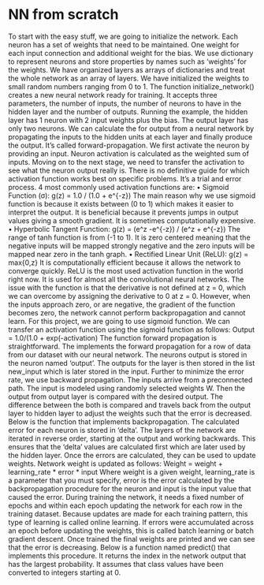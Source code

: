# NN from scratch
To start with the easy stuff, we are going to initialize the network.
Each neuron has a set of weights that need to be maintained. One weight for each input connection and additional weight for the bias. We use dictionary to represent neurons and store properties by names such as ‘weights’ for the weights. We have organized layers as arrays of dictionaries and treat the whole network as an array of layers.
We have initialized the weights to small random numbers ranging from 0 to 1.
The function initialize_network() creates a new neural network ready for training. It accepts three parameters, the number of inputs, the number of neurons to have in the hidden layer and the number of outputs. 
Running the example, the hidden layer has 1 neuron with 2 input weights plus the bias. The output layer has only two neurons.
We can calculate the for output from a neural network by propagating the inputs to the hidden units at each layer and finally produce the output. It’s called forward-propagation.
We first activate the neuron by providing an input. Neuron activation is calculated as the weighted sum of inputs.
Moving on to the next stage, we need to transfer the activation to see what the neuron output really is. There is no definitive guide for which activation function works best on specific problems. It’s a trial and error process. 4 most commonly used activation functions are:
•	Sigmoid Function (σ): g(z) = 1.0 / (1.0 + e^{-z})
The main reason why we use sigmoid function is because it exists  between (0 to 1) which makes it easier to interpret the output. It is beneficial because it prevents jumps in output values giving a smooth gradient. It is sometimes computationally expensive.
•	Hyperbolic Tangent Function: g(z) =  (e^z -e^{-z}) / (e^z + e^{-z})
The range of tanh function is from (-1 to 1). It is zero centered meaning that the negative inputs will be mapped strongly negative and the zero inputs will be mapped near zero in the tanh graph.
•	Rectified Linear Unit (ReLU): g(z) = max{0,z}
It is computationally efficient because it allows the network to converge quickly. ReLU is the most used activation function in the world right now. It is used for almost all the convolutional neural networks. The issue with the function is that the derivative is not defined at z = 0, which we can overcome by assigning the derivative to 0 at z = 0. However, when the inputs approach zero, or are negative, the gradient of the function  becomes zero, the network cannot perform backpropagation and cannot learn. 
For this project, we are going to use sigmoid function. We can transfer an activation function using the sigmoid function as follows:
	Output = 1.0/(1.0 + exp(-activation)
The function forward propagation is straightforward. The  implements the forward propagation for a row of data from our dataset with our neural network. The neurons output is stored in the neuron named ‘output’. The outputs for the layer is then stored in the list new_input which is later stored in the input. 
Further to minimize the error rate, we use backward propagation.
The inputs arrive from a preconnected path. The input is modeled using randomly selected weights W. Then the output from output layer is compared with the desired output. The difference between the both is compared and travels back from the output layer to hidden layer to adjust the weights such that the error is decreased.
Below is the function that implements backpropagation.  The calculated error for each neuron is stored in ‘delta’. The layers of the network are iterated in reverse order, starting at the output and working backwards. This ensures that the ‘delta’ values are calculated first which are later used by the hidden layer. 
Once the errors are calculated, they can be used to update weights. Network weight is updated as follows:
Weight = weight + learning_rate * error * input
Where weight is a given weight, learning_rate is a parameter that you must specify, error is the error calculated by the backpropagation procedure for the neuron and input is the input value that caused the error.
During training the network, it needs a fixed number of epochs and within each epoch updating the network for each row in the training dataset. Because updates are made for each training pattern, this type of learning is called online learning. If errors were accumulated across an epoch before updating the weights, this is called batch learning or batch gradient descent. Once trained the final weights are printed and we can see that the error is decreasing. 
Below is a function named predict() that implements this procedure. It returns the index in the network output that has the largest probability. It assumes that class values have been converted to integers starting at 0.
